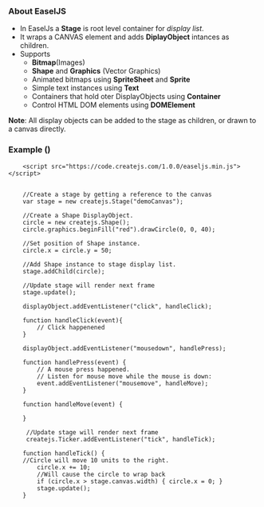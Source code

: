 ### About EaselJS

* In EaselJs a **Stage** is root level container for *display list*.
* It wraps a CANVAS element and adds **DiplayObject** intances as children.
* Supports
    * **Bitmap**(Images)
    * **Shape** and **Graphics** (Vector Graphics)
    * Animated bitmaps using **SpriteSheet** and **Sprite**
    * Simple text instances using **Text**
    * Containers that hold oter DisplayObjects using **Container**
    * Control HTML DOM elements using **DOMElement**

**Note**: All display objects can be added to the stage as children, or drawn to a canvas directly.

### Example ()

        <script src="https://code.createjs.com/1.0.0/easeljs.min.js"></script>


        //Create a stage by getting a reference to the canvas
        var stage = new createjs.Stage("demoCanvas");

        //Create a Shape DisplayObject.
        circle = new createjs.Shape();
        circle.graphics.beginFill("red").drawCircle(0, 0, 40);

        //Set position of Shape instance.
        circle.x = circle.y = 50;

        //Add Shape instance to stage display list.
        stage.addChild(circle);

        //Update stage will render next frame
        stage.update();

        displayObject.addEventListener("click", handleClick);

        function handleClick(event){
            // Click happenened
        }

        displayObject.addEventListener("mousedown", handlePress);

        function handlePress(event) {
            // A mouse press happened.
            // Listen for mouse move while the mouse is down:
            event.addEventListener("mousemove", handleMove);
        }

        function handleMove(event) {
            
        }

         //Update stage will render next frame
         createjs.Ticker.addEventListener("tick", handleTick);

        function handleTick() {
        //Circle will move 10 units to the right.
            circle.x += 10;
            //Will cause the circle to wrap back
            if (circle.x > stage.canvas.width) { circle.x = 0; }
            stage.update();
        }



